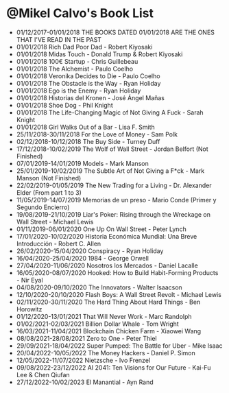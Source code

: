 # @Mikel Calvo's Book List

- 01/12/2017-01/01/2018 THE BOOKS DATED 01/01/2018 ARE THE ONES THAT I'VE READ IN THE PAST
- 01/01/2018 Rich Dad Poor Dad - Robert Kiyosaki
- 01/01/2018 Midas Touch - Donald Trump & Robert Kiyosaki
- 01/01/2018 100€ Startup - Chris Guillebeau
- 01/01/2018 The Alchemist - Paulo Coelho
- 01/01/2018 Veronika Decides to Die - Paulo Coelho
- 01/01/2018 The Obstacle is the Way - Ryan Holiday
- 01/01/2018 Ego is the Enemy - Ryan Holiday
- 01/01/2018 Historias del Kronen - José Ángel Mañas
- 01/01/2018 Shoe Dog - Phil Knight
- 01/01/2018 The Life-Changing Magic of Not Giving A Fuck - Sarah Knight
- 01/01/2018 Girl Walks Out of a Bar - Lisa F. Smith
- 25/11/2018-30/11/2018 For the Love of Money - Sam Polk
- 02/12/2018-10/12/2018 The Buy Side - Turney Duff
- 17/12/2018-10/02/2019 The Wolf of Wall Street - Jordan Belfort (Not Finished)
- 07/01/2019-14/01/2019 Models - Mark Manson
- 25/01/2019-10/02/2019 The Subtle Art of Not Giving a F\*ck - Mark Manson (Not Finished)
- 22/02/2019-01/05/2019 The New Trading for a Living - Dr. Alexander Elder (From part 1 to 3)
- 11/05/2019-14/07/2019 Memorias de un preso - Mario Conde (Primer y Segundo Encierro)
- 19/08/2019-21/10/2019 Liar's Poker: Rising through the Wreckage on Wall Street - Michael Lewis
- 01/11/2019-06/01/2020 One Up On Wall Street - Peter Lynch
- 17/01/2020-10/02/2020 Historia Económica Mundial: Una Breve Introducción - Robert C. Allen
- 26/02/2020-15/04/2020 Conspiracy - Ryan Holiday
- 16/04/2020-25/04/2020 1984 - George Orwell
- 27/04/2020-11/06/2020 Nosotros los Mercados - Daniel Lacalle
- 16/05/2020-08/07/2020 Hooked: How to Build Habit-Forming Products - Nir Eyal
- 04/08/2020-09/10/2020 The Innovators - Walter Isaacson
- 12/10/2020-20/10/2020 Flash Boys: A Wall Street Revolt - Michael Lewis
- 02/11/2020-30/11/2020 The Hard Thing About Hard Things - Ben Horowitz
- 01/12/2020-13/01/2021 That Will Never Work - Marc Randolph
- 01/02/2021-02/03/2021 Billion Dollar Whale - Tom Wright
- 16/03/2021-11/04/2021 Blockchain Chicken Farm - Xiaowei Wang
- 08/08/2021-28/08/2021 Zero to One - Peter Thiel
- 29/09/2021-18/04/2022 Super Pumped: The Battle for Uber - Mike Isaac
- 20/04/2022-10/05/2022 The Money Hackers - Daniel P. Simon
- 12/05/2022-11/07/2022 Nietzsche - Ivo Frenzel
- 09/08/2022-23/12/2022 AI 2041: Ten Visions for Our Future - Kai-Fu Lee & Chen Qiufan
- 27/12/2022-10/02/2023 El Manantial - Ayn Rand
